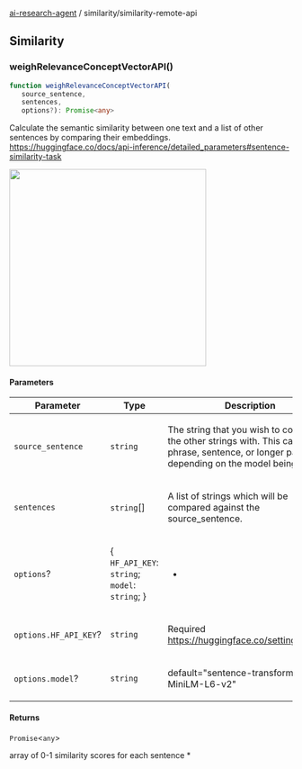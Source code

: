 [ai-research-agent](../index.md) / similarity/similarity-remote-api

## Similarity

### weighRelevanceConceptVectorAPI()

```ts
function weighRelevanceConceptVectorAPI(
   source_sentence, 
   sentences, 
   options?): Promise<any>
```

Calculate the semantic similarity between one text and a list of
other sentences by comparing their embeddings.
https://huggingface.co/docs/api-inference/detailed_parameters#sentence-similarity-task

<img src="https://i.imgur.com/ex2UWnu.png" width="350px" />

#### Parameters

<table>
<thead>
<tr>
<th>Parameter</th>
<th>Type</th>
<th>Description</th>
</tr>
</thead>
<tbody>
<tr>
<td>

`source_sentence`

</td>
<td>

`string`

</td>
<td>

The string that you wish to
compare the other strings with. This can be a phrase, sentence,
or longer passage, depending on the model being used.

</td>
</tr>
<tr>
<td>

`sentences`

</td>
<td>

`string`[]

</td>
<td>

A list of strings which will be compared
against the source_sentence.

</td>
</tr>
<tr>
<td>

`options`?

</td>
<td>

\{ `HF_API_KEY`: `string`; `model`: `string`; \}

</td>
<td>

*

</td>
</tr>
<tr>
<td>

`options.HF_API_KEY`?

</td>
<td>

`string`

</td>
<td>

Required https://huggingface.co/settings/tokens

</td>
</tr>
<tr>
<td>

`options.model`?

</td>
<td>

`string`

</td>
<td>

default="sentence-transformers/all-MiniLM-L6-v2"

</td>
</tr>
</tbody>
</table>

#### Returns

`Promise`&lt;`any`&gt;

array of 0-1 similarity scores for each sentence
 *
